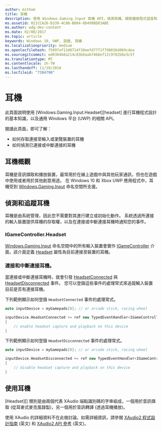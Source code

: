 ```yaml
---
author: mithom
title: 耳機
description: 使用 Windows.Gaming.Input 耳機 API，偵測耳機、擷取播放程式語音和播放音訊。
ms.assetid: 021CCA26-D339-4C8B-B084-0D499BD83ABE
ms.author: wdg-dev-content
ms.date: 02/08/2017
ms.topic: article
keywords: Windows 10, UWP, 遊戲, 耳機
ms.localizationpriority: medium
ms.openlocfilehash: f5097af13d0714f30eefd7771f798036d069cdea
ms.sourcegitcommit: ed0304b8a214c03b8aab74b8ef12c9f82b8e3c5f
ms.translationtype: MT
ms.contentlocale: zh-TW
ms.lasthandoff: 11/19/2018
ms.locfileid: "7304790"
---
```

# <a name="headset"></a>耳機

此頁面說明使用 [Windows.Gaming.Input.Headset][headset] 進行耳機程式設計的基本知識，以及通用 Windows 平台 (UWP) 的相關 API。

閱讀此頁面，即可了解：
* 如何存取連接至輸入或瀏覽裝置的耳機
* 如何偵測已連接或中斷連接的耳機


## <a name="headset-overview"></a>耳機概觀

耳機是音訊擷取和播放裝置，最常用於在線上遊戲中與其他玩家通訊，但也在遊戲中使用或者用於其他創意用途。 在 Windows 10 和 Xbox UWP 應用程式中，耳機受到 [Windows.Gaming.Input][] 命名空間所支援。


## <a name="detect-and-track-headsets"></a>偵測和追蹤耳機

耳機是由系統管理，因此您不需要對其進行建立或初始化動作。 系統透過所連接的輸入裝置提供耳機的存取權，以及在連接或中斷連接耳機時通知您的事件。

### <a name="igamecontrollerheadset"></a>IGameController.Headset

[Windows.Gaming.Input][] 命名空間中的所有輸入裝置會實作 [IGameController][] 介面，該介面定義 [Headset][igamecontroller.headset] 屬性為目前連接至裝置的耳機。

### <a name="connecting-and-disconnecting-headsets"></a>連接和中斷連接耳機。

當連接或中斷連接耳機時，就會引發 [HeadsetConnected][igamecontroller.headsetconnected] 與 [HeadsetDisconnected][igamecontroller.headsetdisconnected] 事件。 您可以登錄這些事件的處理常式來追蹤輸入裝置目前是否有連接耳機。

下列範例顯示如何登錄 `HeadsetConnected` 事件的處理常式。

```cpp
auto inputDevice = myGamepads[0]; // or arcade stick, racing wheel

inputDevice.HeadsetConnected += ref new TypedEventHandler<IGameController^, Headset^>(IGameController^ device, Headset^ headset)
{
    // enable headset capture and playback on this device
}
```

下列範例顯示如何登錄 `HeadsetDisconnected` 事件的處理常式。

```cpp
auto inputDevice = myGamepads[0]; // or arcade stick, racing wheel

inputDevice.HeadsetDisconnected += ref new TypedEventHandler<IGameController^, Headset^>(IGameController^ device, Headset^ headset)
{
    // disable headset capture and playback on this device
}
```

## <a name="using-the-headset"></a>使用耳機

[Headset][] 類別是由兩個代表 XAudio 端點識別碼的字串組成，一個用於音訊擷取 (從耳麥式麥克風錄製)，另一個用於音訊轉譯 (透過耳機播放)。

使用 XAudio 的詳細資料不在此做討論，如需詳細資訊，請參閱 [XAudio2 程式設計指南](https://msdn.microsoft.com/library/windows/desktop/ee415737.aspx) (英文) 和 [XAudio2 API 參考](https://msdn.microsoft.com/library/windows/desktop/ee415899.aspx) (英文)。


[Windows.Gaming.Input]: https://msdn.microsoft.com/library/windows/apps/windows.gaming.input.aspx
[igamecontroller]: https://msdn.microsoft.com/library/windows/apps/windows.gaming.input.igamecontroller.aspx
[igamecontroller.headset]: https://msdn.microsoft.com/library/windows/apps/windows.gaming.input.igamecontroller.headset.aspx
[igamecontroller.headsetconnected]: https://msdn.microsoft.com/library/windows/apps/windows.gaming.input.igamecontroller.headsetconnected.aspx
[igamecontroller.headsetdisconnected]: https://msdn.microsoft.com/library/windows/apps/windows.gaming.input.igamecontroller.headsetdisconnected.aspx
[耳機]: https://msdn.microsoft.com/library/windows/apps/windows.gaming.input.headset.aspx
